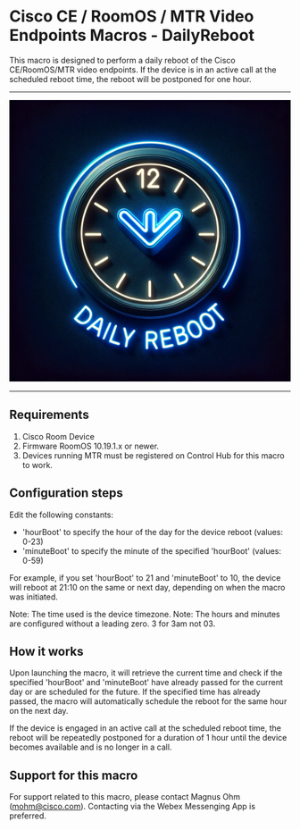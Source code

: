 # Cisco CE / RoomOS / MTR Video Endpoints Macros - DailyReboot

This macro is designed to perform a daily reboot of the Cisco CE/RoomOS/MTR video endpoints. If the device is in an active call at the scheduled reboot time, the reboot will be postponed for one hour.

---

![Sample In-Room Control Screenshot](daily_reboot.png)

---

## Requirements
1. Cisco Room Device 
2. Firmware RoomOS 10.19.1.x or newer.
3. Devices running MTR must be registered on Control Hub for this macro to work. 

## Configuration steps
Edit the following constants:

- 'hourBoot' to specify the hour of the day for the device reboot (values: 0-23)
- 'minuteBoot' to specify the minute of the specified 'hourBoot' (values: 0-59)

For example, if you set 'hourBoot' to 21 and 'minuteBoot' to 10, the device will reboot at 21:10 on the same or next day, depending on when the macro was initiated.

Note: The time used is the device timezone.
Note: The hours and minutes are configured without a leading zero. 3 for 3am not 03.

## How it works

Upon launching the macro, it will retrieve the current time and check if the specified 'hourBoot' and 'minuteBoot' have already passed for the current day or are scheduled for the future. If the specified time has already passed, the macro will automatically schedule the reboot for the same hour on the next day.

If the device is engaged in an active call at the scheduled reboot time, the reboot will be repeatedly postponed for a duration of 1 hour until the device becomes available and is no longer in a call.

## Support for this macro

For support related to this macro, please contact Magnus Ohm (mohm@cisco.com). Contacting via the Webex Messenging App is preferred.

